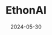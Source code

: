 ---  
layout: startup_page  
title: "EthonAI"  
id: "ethon.ai"  
permalink: "/ethonaiethon.ai05302024/"  
website: "https://ethon.ai/"  
funding_round: "Series A"  
funding_amount: "$16.5M"  
investors: "Index Ventures, General Catalyst, Earlybird, Founderful"  
about: "EthonAI is a Swiss AI startup that provides data analytics platform for manufacturers. Its core product, Inspector, uses AI to identify surface defects in products during manufacturing. The platform also integrates data from various sources to improve operational efficiency and identify areas for improvement across multiple facilities."  
markets: "Manufacturing, AI, Data Analytics"  
hq: "Zurich, Zurich, Switzerland"  
founded_year: "2021"  
linkedin: "https://www.linkedin.com/company/ethonai/"  
twitter: ""  
instagram: ""  
facebook: ""  
crunchbase: "https://www.crunchbase.com/organization/ethonai"  
pitchbook: "https://pitchbook.com/profiles/company/491282-20"  

date_display: "30-May-2024"  
date: "2024-05-30"

# SEO Optimization  
meta_title: "EthonAI - Series A Funding ($16.5M)"  
meta_description: "EthonAI, EthonAI is a Swiss AI startup that provides data analytics platform for manufacturers. Its core product, Inspector, uses AI to identify surface defect..."  
meta_keywords: "EthonAI, Manufacturing, AI, Data Analytics, Series A funding"  
canonical_url: "https://startup.projectstartups.com/ethonaiethon.ai05302024/"  
---